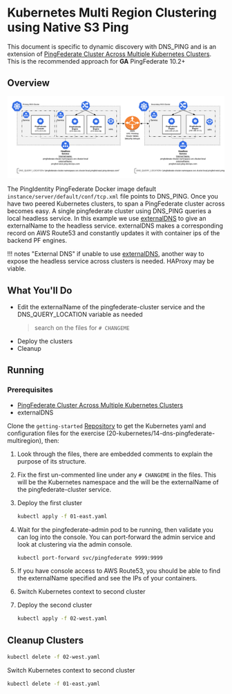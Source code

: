# Kubernetes Multi Region Clustering using Native S3 Ping

This document is specific to dynamic discovery with DNS_PING and is an extension of [PingFederate Cluster Across Multiple Kubernetes Clusters](./deployK8sPFclusters.md). This is the recommended approach for **GA** PingFederate 10.2+

## Overview

![PingFederate DNS PING MultiRegion Deployment Diagram](../images/pf_dns_ping_overview_diagram.png)

The PingIdentity PingFederate Docker image default `instance/server/default/conf/tcp.xml` file points to DNS_PING. Once you have two peered Kubernetes clusters, to span a PingFederate cluster across becomes easy. A single pingfederate cluster using DNS_PING queries a local headless service. In this example we use [externalDNS](https://github.com/kubernetes-sigs/external-dns) to give an externalName to the headless service. externalDNS makes a corresponding record on AWS Route53 and constantly updates it with container ips of the backend PF engines.

!!! notes "External DNS"
    if unable to use [externalDNS](https://github.com/kubernetes-sigs/external-dns), another way to expose the headless service across clusters is needed. HAProxy may be viable.

## What You'll Do

- Edit the externalName of the pingfederate-cluster service and the DNS_QUERY_LOCATION variable as needed
  > search on the files for `# CHANGEME`
- Deploy the clusters
- Cleanup

## Running

### Prerequisites

- [PingFederate Cluster Across Multiple Kubernetes Clusters](./deployK8sPFclusters.md)
- externalDNS

Clone the `getting-started` [Repository](https://github.com/pingidentity/pingidentity-devops-getting-started) to get the Kubernetes yaml and configuration files for the exercise (20-kubernetes/14-dns-pingfederate-multiregion), then:

1. Look through the files, there are embedded comments to explain the purpose of its structure.

1. Fix the first un-commented line under any `# CHANGEME` in the files. This will be the Kubernetes namespace and the will be the externalName of the pingfederate-cluster service.

1. Deploy the first cluster

    ```sh
    kubectl apply -f 01-east.yaml
    ```

1. Wait for the pingfederate-admin pod to be running, then validate you can log into the console. You can port-forward the admin service and look at clustering via the admin console.

    ```sh
    kubectl port-forward svc/pingfederate 9999:9999
    ```

1. If you have console access to AWS Route53, you should be able to find the externalName specified and see the IPs of your containers.

1. Switch Kubernetes context to second cluster

1. Deploy the second cluster

    ```sh
    kubectl apply -f 02-west.yaml
    ```

## Cleanup Clusters

```sh
kubectl delete -f 02-west.yaml
```

Switch Kubernetes context to second cluster

```sh
kubectl delete -f 01-east.yaml
```